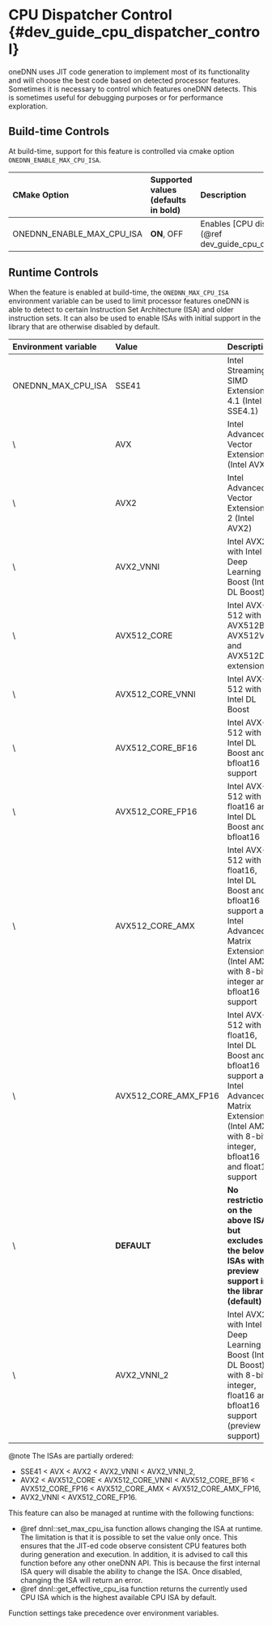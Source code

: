 CPU Dispatcher Control {#dev_guide_cpu_dispatcher_control}
==========================================================

oneDNN uses JIT code generation to implement most of its functionality and will
choose the best code based on detected processor features. Sometimes it is
necessary to control which features oneDNN detects. This is sometimes useful for
debugging purposes or for performance exploration.

## Build-time Controls

At build-time, support for this feature is controlled via cmake option
`ONEDNN_ENABLE_MAX_CPU_ISA`.

| CMake Option                | Supported values (defaults in bold) | Description
| :---                        | :---                                | :---
| ONEDNN_ENABLE_MAX_CPU_ISA   | **ON**, OFF                         | Enables [CPU dispatcher controls](@ref dev_guide_cpu_dispatcher_control)

## Runtime Controls

When the feature is enabled at build-time, the `ONEDNN_MAX_CPU_ISA` environment
variable can be used to limit processor features oneDNN is able to detect to
certain Instruction Set Architecture (ISA) and older instruction sets. It can
also be used to enable ISAs with initial support in the library that are
otherwise disabled by default.

| Environment variable | Value                | Description
| :---                 | :---                 | :---
| ONEDNN_MAX_CPU_ISA   | SSE41                | Intel Streaming SIMD Extensions 4.1 (Intel SSE4.1)
| \                    | AVX                  | Intel Advanced Vector Extensions (Intel AVX)
| \                    | AVX2                 | Intel Advanced Vector Extensions 2 (Intel AVX2)
| \                    | AVX2_VNNI            | Intel AVX2 with Intel Deep Learning Boost (Intel DL Boost)
| \                    | AVX512_CORE          | Intel AVX-512 with AVX512BW, AVX512VL, and AVX512DQ extensions
| \                    | AVX512_CORE_VNNI     | Intel AVX-512 with Intel DL Boost
| \                    | AVX512_CORE_BF16     | Intel AVX-512 with Intel DL Boost and bfloat16 support
| \                    | AVX512_CORE_FP16     | Intel AVX-512 with float16 and Intel DL Boost and bfloat16
| \                    | AVX512_CORE_AMX      | Intel AVX-512 with float16, Intel DL Boost and bfloat16 support and Intel Advanced Matrix Extensions (Intel AMX) with 8-bit integer and bfloat16 support
| \                    | AVX512_CORE_AMX_FP16 | Intel AVX-512 with float16, Intel DL Boost and bfloat16 support and Intel Advanced Matrix Extensions (Intel AMX) with 8-bit integer, bfloat16 and float16 support
| \                    | **DEFAULT**          | **No restrictions on the above ISAs, but excludes the below ISAs with preview support in the library (default)**
| \                    | AVX2_VNNI_2          | Intel AVX2 with Intel Deep Learning Boost (Intel DL Boost) with 8-bit integer, float16 and bfloat16 support (preview support)

@note The ISAs are partially ordered:
* SSE41 < AVX < AVX2 < AVX2_VNNI < AVX2_VNNI_2,
* AVX2 < AVX512_CORE < AVX512_CORE_VNNI < AVX512_CORE_BF16 < AVX512_CORE_FP16 < AVX512_CORE_AMX < AVX512_CORE_AMX_FP16,
* AVX2_VNNI < AVX512_CORE_FP16.

This feature can also be managed at runtime with the following functions:
* @ref dnnl::set_max_cpu_isa function allows changing the ISA at runtime. The
  limitation is that it is possible to set the value only once. This ensures
  that the JIT-ed code observe consistent CPU features both during generation
  and execution. In addition, it is advised to call this function before any
  other oneDNN API. This is because the first internal ISA query will disable
  the ability to change the ISA. Once disabled, changing the ISA will return an
  error.
* @ref dnnl::get_effective_cpu_isa function returns the currently used CPU ISA
  which is the highest available CPU ISA by default.

Function settings take precedence over environment variables.
